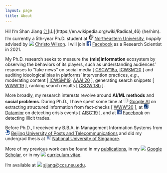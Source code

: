 ```yaml
---
layout: page
title: About
---
```


Hi! I’m Shan Jiang [江](https://en.wikipedia.org/wiki/Ji%C4%81ng_(surname_%E6%B1%9F))[山](https://en.wikipedia.org/wiki/Radical_46) (he/him). I’m currently a 5th-year Ph.D. student at <img src="images/logos/northeastern.svg" width="15"> [Northeastern University](https://www.northeastern.edu), *happily* advised by <img src="../images/icons/like.svg" width="15"> [Christo Wilson](https://cbw.sh). I will join <img src="images/logos/facebook.svg" width="15"> [Facebook](https://ai.facebook.com) as a Research Scientist in 2021.

My Ph.D. research seeks to measure the **(mis)information** ecosystem by observing the behaviors of its players, such as understanding audiences’ responses to “fake news” on social media \[ [CSCW’18a](publications/cscw18a_paper.pdf), [ICWSM’20](publications/icwsm20_paper.pdf) \] and auditing ideological bias in platforms’ intervention practices, *e.g.*, moderating content \[ [ICWSM’19](publications/icwsm19_paper.pdf), [AAAI’20](publications/aaai20_paper.pdf) \], generating search snippets \[ [WWW’19](publications/www19_paper.pdf) \], ranking search results \[ [CSCW’18b](publications/cscw18b_paper.pdf) \].

More broadly, my research interests revolve around **AI/ML methods** and **social problems**. During Ph.D., I have spent some time at <img src="images/logos/google_ai.png" width="15"> [Google AI](https://ai.google) on extracting structured information from fact-checks \[ [WWW’20](publications/www20_paper.pdf) \], at <img src="images/logos/dataminr.png" width="15"> [Dataminr](https://www.dataminr.com) on detecting crisis events \[ [AISG’19](publications/aisg19_paper.pdf) \], and at <img src="images/logos/facebook.svg" width="15"> [Facebook](https://ai.facebook.com) on detecting illicit trades.

Before Ph.D., I received my B.B.A. in Management Information Systems from <img src="images/logos/bupt.png" width="15"> [Beijing University of Posts and Telecommunications](https://english.bupt.edu.cn) and did my undergrad thesis at <img src="images/logos/nus.png" width="15"> [National University of Singapore](http://www.nus.edu.sg).

More of my previous work can be found in my [publications](publications), in my <img src="../images/logos/google_scholar.svg" width="15"> [Google Scholar](https://scholar.google.com/citations?user=0LITOxAAAAAJ), or in my <img src="../images/icons/cv.svg" width="15"> [curriculum vitae](shanjiang-cv.pdf).

I’m available at <img src="../images/icons/email.svg" width="15"> [sjiang@ccs.neu.edu](mailto:sjiang@ccs.neu.edu).

<!--

\[ <img src="../images/icons/email.svg" width="15"> [sjiang@ccs.neu.edu](mailto:sjiang@ccs.neu.edu) \| <img src="../images/icons/cv.svg" width="15"> [CV](shanjiang-cv.pdf) \| <img src="../images/logos/google_scholar.svg" width="15"> [Google Scholar](https://scholar.google.com/citations?user=0LITOxAAAAAJ) \| <img src="../images/logos/dblp.svg" width="15"> [dblp](https://dblp.org/pid/04/2910-8.html) \| <img src="../images/logos/github.svg" width="15"> [GitHub](https://github.com/printfoo) \| <img src="../images/logos/linkedin.svg" width="15"> [LinkedIn](https://www.linkedin.com/in/shan-jiang) \]

### Education
* <img src="images/logos/northeastern.svg" width="15"> [Northeastern](https://www.northeastern.edu), Ph.D. in Computer Science, advised by <img src="../images/icons/like.svg" width="15"> [Christo Wilson](https://cbw.sh), expected 2021
* <img src="images/logos/bupt.png" width="15"> [BUPT](https://english.bupt.edu.cn), B.B.A. in Management Information Systems, 2016

### Experience
* <img src="images/logos/northeastern.svg" width="15"> [Northeastern](https://www.northeastern.edu), Research Assistant, 2016 - now
* <img src="images/logos/facebook.svg" width="15"> [Facebook (Integrity)](https://ai.facebook.com), Ph.D. ML Intern, 2020
* <img src="images/logos/google_ai.png" width="15"> [Google (Research)](https://ai.google), Ph.D. SWE Intern, 2019
* <img src="images/logos/dataminr.png" width="15"> [Dataminr (AI & DS)](https://www.dataminr.com), Research Intern, 2019
* <img src="images/logos/nus.png" width="15"> [NUS](http://www.nus.edu.sg), Research Assistant, 2015 - 2016
* <img src="images/logos/bupt.png" width="15"> [BUPT](https://english.bupt.edu.cn), Research Assistant, 2013 - 2015

### News
* 2020-09-04: Finished my summer internship (remotely) with [Facebook](https://research.fb.com). Had a wonderful time thanks to the illicit trade team!
* 2020-05-31: The [video](https://youtu.be/ZHY1hzJ_F9o) for the (mis)info and (dis)belief paper at [ICWSM’20](https://www.icwsm.org/2020/index.html) is uploaded on YouTube.
* 2020-04-07: The [video](https://youtu.be/9Kp9GdItRjs) for the factoring fact-check paper at [WWW’20](https://www2020.thewebconf.org) is uploaded on YouTube.
* 2020-03-17: (Mis)info and (dis)belief paper is accepted at [ICWSM’20](https://www.icwsm.org/2020). Thanks to my collaborators [Miriam](https://www.comm.ucsb.edu/people/miriam-metzger) and [Andrew](https://www.comm.ucsb.edu/people/andrew-flanagin) from UCSB!
* 2020-01-10: Factoring fact-check paper (done during the summer internship with Google Research) is accepted at [WWW’20](https://www2020.thewebconf.org). Thanks to [Simon](https://ai.google/research/people/105996), [Abe](https://scholar.google.com/citations?user=8P1Y_90AAAAJ) and [Cong](https://sites.google.com/site/congyu) from the fact-check team!
* 2019-10-08: Content moderation paper is invited as a sister conference track [paper](publications/aaai20_paper.pdf) at [AAAI’20](https://aaai.org/Conferences/AAAI-20).
* 2019-08-30: Finished my summer internship with [Google Research](https://ai.google). Had a wonderful time thanks to the entire NY structured data team!
* 2019-06-11: Content moderation [paper](publications/icwsm19_paper.pdf) win an Outstanding Analysis Paper award at [ICWSM’19](https://www.icwsm.org/2019). Thanks to my collaborator [Ron](http://ronalderobertson.com)!

(Thanks to my advisor <img src="../images/icons/like.svg" width="15"> [Christo](https://cbw.sh) are implicitly embedded in everything above!)
-->
